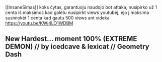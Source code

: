 [[InsaneSimas]] koks čytas, garantuoju naudojo bot attaka, nusipirko už 1 centa iš maksimos kad galėtu nusipirkt views youtubėj, ėjo į maksima susimokėt 1 centa kad gautu 500 views ant videka https://youtu.be/KWj4LO1WDBM

## New Hardest... moment 100% (EXTREME DEMON) // by icedcave & lexicat // Geometry Dash

